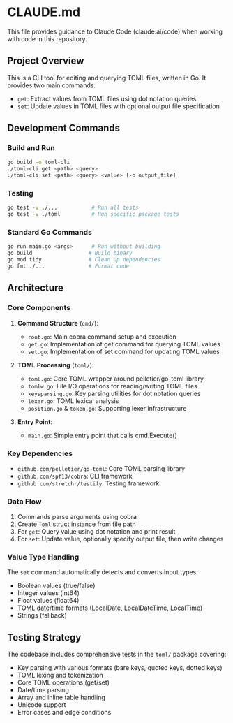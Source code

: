 # CLAUDE.md

This file provides guidance to Claude Code (claude.ai/code) when working with code in this repository.

## Project Overview

This is a CLI tool for editing and querying TOML files, written in Go. It provides two main commands:
- `get`: Extract values from TOML files using dot notation queries
- `set`: Update values in TOML files with optional output file specification

## Development Commands

### Build and Run
```bash
go build -o toml-cli
./toml-cli get <path> <query>
./toml-cli set <path> <query> <value> [-o output_file]
```

### Testing
```bash
go test -v ./...           # Run all tests
go test -v ./toml          # Run specific package tests
```

### Standard Go Commands
```bash
go run main.go <args>      # Run without building
go build                  # Build binary
go mod tidy               # Clean up dependencies
go fmt ./...              # Format code
```

## Architecture

### Core Components

1. **Command Structure** (`cmd/`):
   - `root.go`: Main cobra command setup and execution
   - `get.go`: Implementation of get command for querying TOML values
   - `set.go`: Implementation of set command for updating TOML values

2. **TOML Processing** (`toml/`):
   - `toml.go`: Core TOML wrapper around pelletier/go-toml library
   - `tomlw.go`: File I/O operations for reading/writing TOML files
   - `keysparsing.go`: Key parsing utilities for dot notation queries
   - `lexer.go`: TOML lexical analysis
   - `position.go` & `token.go`: Supporting lexer infrastructure

3. **Entry Point**:
   - `main.go`: Simple entry point that calls cmd.Execute()

### Key Dependencies
- `github.com/pelletier/go-toml`: Core TOML parsing library
- `github.com/spf13/cobra`: CLI framework
- `github.com/stretchr/testify`: Testing framework

### Data Flow
1. Commands parse arguments using cobra
2. Create `Toml` struct instance from file path
3. For `get`: Query value using dot notation and print result
4. For `set`: Update value, optionally specify output file, then write changes

### Value Type Handling
The `set` command automatically detects and converts input types:
- Boolean values (true/false)
- Integer values (int64)
- Float values (float64)
- TOML date/time formats (LocalDate, LocalDateTime, LocalTime)
- Strings (fallback)

## Testing Strategy

The codebase includes comprehensive tests in the `toml/` package covering:
- Key parsing with various formats (bare keys, quoted keys, dotted keys)
- TOML lexing and tokenization
- Core TOML operations (get/set)
- Date/time parsing
- Array and inline table handling
- Unicode support
- Error cases and edge conditions